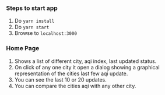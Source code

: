 ### Steps to start app

1. Do `yarn install`
2. Do `yarn start`
3. Browse to `localhost:3000`

### Home Page

1. Shows a list of different city, aqi index, last updated status.
2. On click of any one city it open a dialog showing a graphical representation of the cities last few aqi update.
3. You can see the last 10 or 20 updates.
4. You can compare the cities aqi with any other city.
